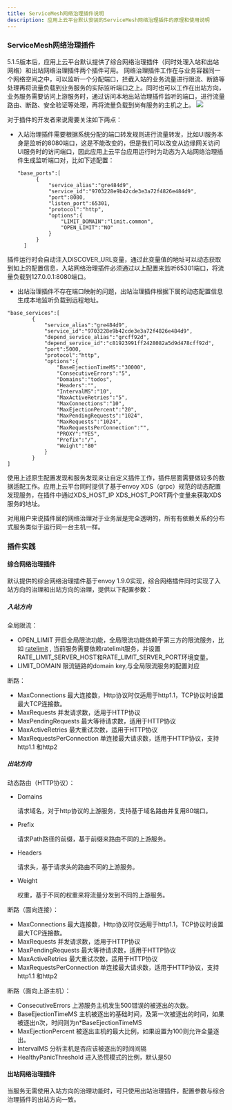 ```yaml
---
title: ServiceMesh网络治理插件说明
description: 应用上云平台默认安装的ServiceMesh网络治理插件的原理和使用说明
---
```


### ServiceMesh网络治理插件

5.1.5版本后，应用上云平台默认提供了综合网络治理插件（同时处理入站和出站网络）和出站网络治理插件两个插件可用。 
网络治理插件工作在与业务容器同一个网络空间之中，可以监听一个分配端口，拦截入站的业务流量进行限流、断路等处理再将流量负载到业务服务的实际监听端口之上。同时也可以工作在出站方向，业务服务需要访问上游服务时，通过访问本地出站治理插件监听的端口，进行流量路由、断路、安全验证等处理，再将流量负载到尚有服务的主机之上。
![](https://grstatic.oss-cn-shanghai.aliyuncs.com/images/5.1.5/mesh-de.png)

对于插件的开发者来说需要关注如下两点：

* 入站治理插件需要根据系统分配的端口转发规则进行流量转发，比如UI服务本身是监听的8080端口，这是不能改变的，但是我们可以改变从边缘网关访问UI服务时的访问端口，因此应用上云平台应用运行时为动态为入站网络治理插件生成监听端口对，比如下述配置：

  ```
  "base_ports":[
        {
            "service_alias":"gre484d9",
            "service_id":"9703228e9b42cde3e3a72f4826e484d9",
            "port":8080,
            "listen_port":65301,
            "protocol":"http",
            "options":{
                "LIMIT_DOMAIN":"limit.common",
                "OPEN_LIMIT":"NO"
            }
        }
    ]
  ```
插件运行时会自动注入DISCOVER_URL变量，通过此变量值的地址可以动态获取到如上的配置信息，入站网络治理插件必须通过以上配置来监听65301端口，将流量负载到127.0.0.1:8080端口。

* 出站治理插件不存在端口映射的问题，出站治理插件根据下属的动态配置信息生成本地监听负载到远程地址。

```
"base_services":[
        {
            "service_alias":"gre484d9",
            "service_id":"9703228e9b42cde3e3a72f4826e484d9",
            "depend_service_alias":"grcff92d",
            "depend_service_id":"c81923991ff2428082a5d9d478cff92d",
            "port":5000,
            "protocol":"http",
            "options":{
                "BaseEjectionTimeMS":"30000",
                "ConsecutiveErrors":"5",
                "Domains":"todos",
                "Headers":"",
                "IntervalMS":"10",
                "MaxActiveRetries":"5",
                "MaxConnections":"10",
                "MaxEjectionPercent":"20",
                "MaxPendingRequests":"1024",
                "MaxRequests":"1024",
                "MaxRequestsPerConnection":"",
                "PROXY":"YES",
                "Prefix":"/",
                "Weight":"80"
            }
        }
]        
```

使用上述原生配置发现和服务发现来让自定义插件工作，插件层面需要做较多的数据适配工作。应用上云平台同时提供了基于envoy XDS（grpc）规范的动态配置发现服务，在插件中通过XDS_HOST_IP XDS_HOST_PORT两个变量来获取XDS服务的地址。



对用用户来说插件层的网络治理对于业务层是完全透明的，所有有依赖关系的分布式服务类似于运行同一台主机一样。



### 插件实践

#### 综合网络治理插件

默认提供的综合网络治理插件基于envoy 1.9.0实现，综合网络插件同时实现了入站方向的治理和出站方向的治理，提供以下配置参数：

##### 入站方向

全局限流：

- OPEN_LIMIT
  开启全局限流功能，全局限流功能依赖于第三方的限流服务，比如 [ratelimit](https://github.com/lyft/ratelimit) , 当前服务需要依赖ratelimit服务，并设置RATE_LIMIT_SERVER_HOST和RATE_LIMIT_SERVER_PORT环境变量。
- LIMIT_DOMAIN
  限流链路的domain key,与全局限流服务的配置对应

断路：

- MaxConnections
  最大连接数，Http协议时仅适用于http1.1，TCP协议时设置最大TCP连接数。
- MaxRequests
  并发请求数，适用于HTTP协议
- MaxPendingRequests
  最大等待请求数，适用于HTTP协议
- MaxActiveRetries
  最大重试次数，适用于HTTP协议
- MaxRequestsPerConnection
  单连接最大请求数，适用于HTTP协议，支持http1.1 和http2

##### 出站方向

动态路由（HTTP协议）：

* Domains

  请求域名，对于http协议的上游服务，支持基于域名路由并复用80端口。

* Prefix

  请求Path路径的前缀，基于前缀来路由不同的上游服务。

* Headers

  请求头，基于请求头的路由不同的上游服务。

* Weight

  权重，基于不同的权重来将流量分发到不同的上游服务。

断路（面向连接）：

- MaxConnections
  最大连接数，Http协议时仅适用于http1.1，TCP协议时设置最大TCP连接数。
- MaxRequests
  并发请求数，适用于HTTP协议
- MaxPendingRequests
  最大等待请求数，适用于HTTP协议
- MaxActiveRetries
  最大重试次数，适用于HTTP协议
- MaxRequestsPerConnection
  单连接最大请求数，适用于HTTP协议，支持http1.1 和http2

断路（面向上游主机）：

- ConsecutiveErrors
  上游服务主机发生500错误的被逐出的次数。
- BaseEjectionTimeMS
  主机被逐出的基础时间，及第一次被逐出的时间，如果被逐出n次，时间则为n*BaseEjectionTimeMS
- MaxEjectionPercent
  被逐出主机的最大比例，如果设置为100则允许全量逐出。
- IntervalMS
  分析主机是否应该被逐出的时间间隔
- HealthyPanicThreshold
  进入恐慌模式的比例，默认是50

#### 出站网络治理插件

当服务无需使用入站方向的治理功能时，可只使用出站治理插件，配置参数与综合治理插件的出站方向一致。